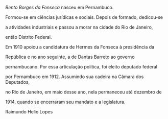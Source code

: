 

*Bento Borges da Fonseca* nasceu em Pernambuco.



Formou-se em ciências jurídicas e sociais. Depois de formado, dedicou-se

a atividades industriais e passou a morar na cidade do Rio de Janeiro,

então Distrito Federal.



Em 1910 apoiou a candidatura de Hermes da Fonseca à presidência da

República e no ano seguinte, a de Dantas Barreto ao governo

pernambucano. Por essa articulação política, foi eleito deputado federal

por Pernambuco em 1912. Assumindo sua cadeira na Câmara dos Deputados,

no Rio de Janeiro, em maio desse ano, nela permaneceu até dezembro de

1914, quando se encerraram seu mandato e a legislatura.



Raimundo Helio Lopes



